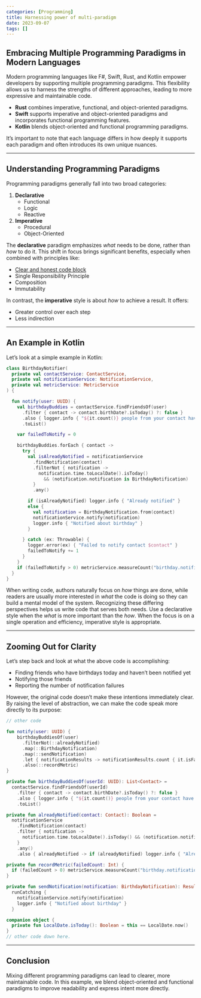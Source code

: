 ```yaml
---
categories: [Programming]
title: Harnessing power of multi-paradigm
date: 2023-09-07
tags: []
---
```


## Embracing Multiple Programming Paradigms in Modern Languages

Modern programming languages like F#, Swift, Rust, and Kotlin empower developers by supporting multiple programming paradigms. This flexibility allows us to harness the strengths of different approaches, leading to more expressive and maintainable code.

- **Rust** combines imperative, functional, and object-oriented paradigms.
- **Swift** supports imperative and object-oriented paradigms and incorporates functional programming features.
- **Kotlin** blends object-oriented and functional programming paradigms.

It’s important to note that each language differs in how deeply it supports each paradigm and often introduces its own unique nuances.

---

## Understanding Programming Paradigms

Programming paradigms generally fall into two broad categories:

1. **Declarative**
    - Functional
    - Logic
    - Reactive
2. **Imperative**
    - Procedural
    - Object-Oriented

The **declarative** paradigm emphasizes _what_ needs to be done, rather than _how_ to do it. This shift in focus brings significant benefits, especially when combined with principles like:

- [Clear and honest code block](../clear-and-honest)
- Single Responsibility Principle
- Composition
- Immutability

In contrast, the **imperative** style is about _how_ to achieve a result. It offers:

- Greater control over each step
- Less indirection

---

## An Example in Kotlin

Let’s look at a simple example in Kotlin:

```kotlin
class BirthdayNotifier(
  private val contactService: ContactService,
  private val notificationService: NotificationService,
  private val metricService: MetricService
) {

  fun notify(user: UUID) {
    val birthdayBuddies = contactService.findFriendsOf(user)
      .filter { contact -> contact.birthDate?.isToday() ?: false }
      .also { logger.info { "${it.count()} people from your contact have Birthday today" } }
      .toList()

    var failedToNotify = 0

    birthdayBuddies.forEach { contact ->
      try {
        val isAlreadyNotified = notificationService
          .findNotification(contact)
          .filterNot { notification ->
            notification.time.toLocalDate().isToday()
              && (notification.notification is BirthdayNotification)
          }
          .any()

        if (isAlreadyNotified) logger.info { "Already notified" }
        else {
          val notification = BirthdayNotification.from(contact)
          notificationService.notify(notification)
          logger.info { "Notified about birthday" }
        }

      } catch (ex: Throwable) {
        logger.error(ex) { "Failed to notify contact $contact" }
        failedToNotify += 1
      }
    }
    if (failedToNotify > 0) metricService.measureCount("birthday.notification.failed.count", failedToNotify)
  }
}
```

When writing code, authors naturally focus on _how_ things are done, while readers are usually more interested in _what_ the code is doing so they can build a mental model of the system. Recognizing these differing perspectives helps us write code that serves both needs. Use a declarative style when the _what_ is more important than the _how_. When the focus is on a single operation and efficiency, imperative style is appropriate.

---

## Zooming Out for Clarity

Let’s step back and look at what the above code is accomplishing:

- Finding friends who have birthdays today and haven’t been notified yet
- Notifying those friends
- Reporting the number of notification failures

However, the original code doesn’t make these intentions immediately clear. By raising the level of abstraction, we can make the code speak more directly to its purpose:

```kotlin
// other code

fun notify(user: UUID) {
    birthdayBuddiesOf(user)
      .filterNot(::alreadyNotified)
      .map(::BirthdayNotification)
      .map(::sendNotification)
      .let { notificationResults -> notificationResults.count { it.isFailure } }
      .also(::recordMetric)
}

private fun birthdayBuddiesOf(userId: UUID): List<Contact> =
  contactService.findFriendsOf(userId)
    .filter { contact -> contact.birthDate?.isToday() ?: false }
    .also { logger.info { "${it.count()} people from your contact have Birthday today" } }
    .toList()

private fun alreadyNotified(contact: Contact): Boolean =
  notificationService
    .findNotification(contact)
    .filter { notification ->
      notification.time.toLocalDate().isToday() && (notification.notification is BirthdayNotification)
    }
    .any()
    .also { alreadyNotified -> if (alreadyNotified) logger.info { "Already notified" } }

private fun recordMetric(failedCount: Int) {
  if (failedCount > 0) metricService.measureCount("birthday.notification.failed.count", failedCount)
}

private fun sendNotification(notification: BirthdayNotification): Result<Unit> =
  runCatching {
    notificationService.notify(notification)
    logger.info { "Notified about birthday" }
  }

companion object {
  private fun LocalDate.isToday(): Boolean = this == LocalDate.now()
}
// other code down here.
```

---

## Conclusion

Mixing different programming paradigms can lead to clearer, more maintainable code. In this example, we blend object-oriented and functional paradigms to improve readability and express intent more directly.

